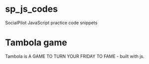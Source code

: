 # sp_js_codes

SocialPilot JavaScript practice code snippets

# Tambola game

Tambola is A GAME TO TURN YOUR FRIDAY TO FAME - built with js.